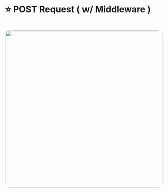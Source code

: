 # ⭐ POST Request ( w/ Middleware )

<p align="center">
  <img 
    src="https://github.com/user-attachments/assets/25556271-319c-4df7-bacf-d79ea585af5d", 
    width="500" 
    style="border-radius:10px; margin-top:20px; margin-bottom:20px;" 
  />
</p>
